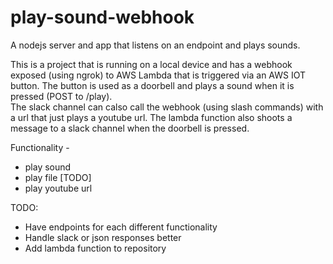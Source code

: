 # play-sound-webhook
A nodejs server and app that listens on an endpoint and plays sounds. 

This is a project that is running on a local device and has a webhook exposed (using ngrok) to AWS Lambda that is triggered via an AWS IOT button. The button is used as a doorbell and plays a sound when it is pressed (POST to /play).  
The slack channel can calso call the webhook (using slash commands) with a url that just plays a youtube url.
The lambda function also shoots a message to a slack channel when the doorbell is pressed. 

Functionality - 
* play sound 
* play file [TODO]
* play youtube url

TODO: 
* Have endpoints for each different functionality
* Handle slack or json responses better
* Add lambda function to repository
